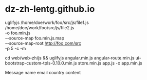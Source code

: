 dz-zh-lentg.github.io
=====================
uglifyjs /home/doe/work/foo/src/js/file1.js \
         /home/doe/work/foo/src/js/file2.js \
         -o foo.min.js \
         --source-map foo.min.js.map \
         --source-map-root http://foo.com/src \
         -p 5 -c -m

cd web/web-zh/js && uglifyjs angular.min.js angular-route.min.js ui-bootstrap-custom-tpls-0.10.0.min.js store.min.js app.js -o app.min.js


Message
  name
  email
  country
  content